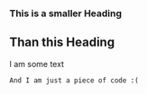 ### This is a smaller Heading ###
## Than this Heading ##
I am some text

`And I am just a piece of code :(`